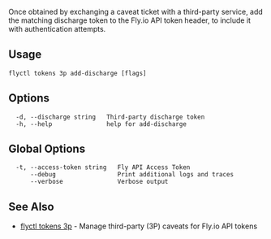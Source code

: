Once obtained by exchanging a caveat ticket with a third-party service,
add the matching discharge token to the Fly.io API token header, to include it with
authentication attempts.

## Usage
~~~
flyctl tokens 3p add-discharge [flags]
~~~

## Options

~~~
  -d, --discharge string   Third-party discharge token
  -h, --help               help for add-discharge
~~~

## Global Options

~~~
  -t, --access-token string   Fly API Access Token
      --debug                 Print additional logs and traces
      --verbose               Verbose output
~~~

## See Also

* [flyctl tokens 3p](/docs/flyctl/tokens-3p/)	 - Manage third-party (3P) caveats for Fly.io API tokens

